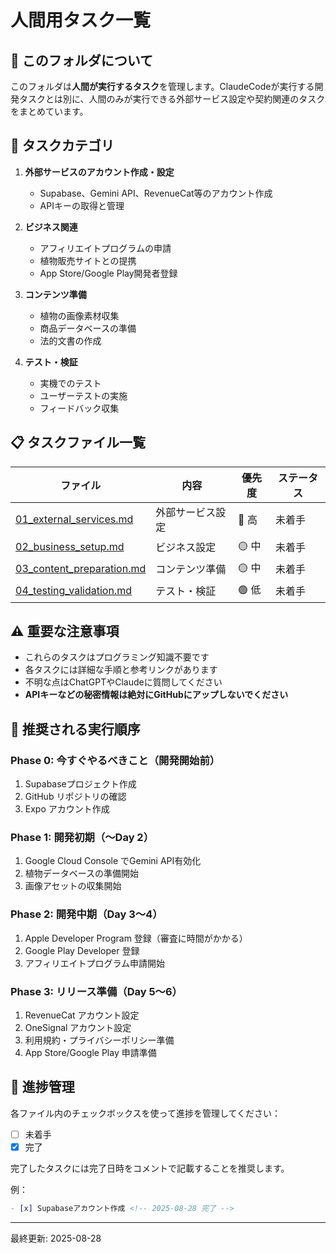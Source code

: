 # 人間用タスク一覧

## 📌 このフォルダについて

このフォルダは**人間が実行するタスク**を管理します。ClaudeCodeが実行する開発タスクとは別に、人間のみが実行できる外部サービス設定や契約関連のタスクをまとめています。

## 🎯 タスクカテゴリ

1. **外部サービスのアカウント作成・設定** 
   - Supabase、Gemini API、RevenueCat等のアカウント作成
   - APIキーの取得と管理

2. **ビジネス関連**
   - アフィリエイトプログラムの申請
   - 植物販売サイトとの提携
   - App Store/Google Play開発者登録

3. **コンテンツ準備**
   - 植物の画像素材収集
   - 商品データベースの準備
   - 法的文書の作成

4. **テスト・検証**
   - 実機でのテスト
   - ユーザーテストの実施
   - フィードバック収集

## 📋 タスクファイル一覧

| ファイル | 内容 | 優先度 | ステータス |
|---------|------|--------|-----------|
| [01_external_services.md](./01_external_services.md) | 外部サービス設定 | 🔴 高 | 未着手 |
| [02_business_setup.md](./02_business_setup.md) | ビジネス設定 | 🟡 中 | 未着手 |
| [03_content_preparation.md](./03_content_preparation.md) | コンテンツ準備 | 🟡 中 | 未着手 |
| [04_testing_validation.md](./04_testing_validation.md) | テスト・検証 | 🟢 低 | 未着手 |

## ⚠️ 重要な注意事項

- これらのタスクはプログラミング知識不要です
- 各タスクには詳細な手順と参考リンクがあります
- 不明な点はChatGPTやClaudeに質問してください
- **APIキーなどの秘密情報は絶対にGitHubにアップしないでください**

## 🚀 推奨される実行順序

### Phase 0: 今すぐやるべきこと（開発開始前）
1. Supabaseプロジェクト作成
2. GitHub リポジトリの確認
3. Expo アカウント作成

### Phase 1: 開発初期（〜Day 2）
1. Google Cloud Console でGemini API有効化
2. 植物データベースの準備開始
3. 画像アセットの収集開始

### Phase 2: 開発中期（Day 3〜4）
1. Apple Developer Program 登録（審査に時間がかかる）
2. Google Play Developer 登録
3. アフィリエイトプログラム申請開始

### Phase 3: リリース準備（Day 5〜6）
1. RevenueCat アカウント設定
2. OneSignal アカウント設定
3. 利用規約・プライバシーポリシー準備
4. App Store/Google Play 申請準備

## 📝 進捗管理

各ファイル内のチェックボックスを使って進捗を管理してください：
- [ ] 未着手
- [x] 完了

完了したタスクには完了日時をコメントで記載することを推奨します。

例：
```markdown
- [x] Supabaseアカウント作成 <!-- 2025-08-28 完了 -->
```

---

最終更新: 2025-08-28